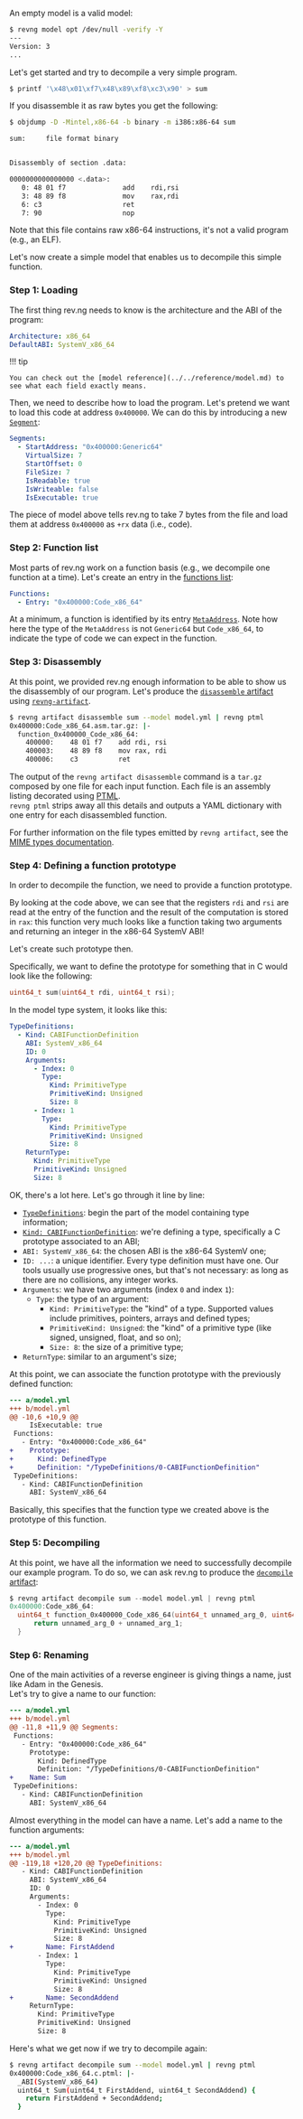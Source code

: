 An empty model is a valid model:

```bash
$ revng model opt /dev/null -verify -Y
---
Version: 3
...
```

Let's get started and try to decompile a very simple program.

```bash
$ printf '\x48\x01\xf7\x48\x89\xf8\xc3\x90' > sum
```

If you disassemble it as raw bytes you get the following:

```bash
$ objdump -D -Mintel,x86-64 -b binary -m i386:x86-64 sum

sum:     file format binary


Disassembly of section .data:

0000000000000000 <.data>:
   0: 48 01 f7              add    rdi,rsi
   3: 48 89 f8              mov    rax,rdi
   6: c3                    ret
   7: 90                    nop
```

Note that this file contains raw x86-64 instructions, it's not a valid program (e.g., an ELF).

Let's now create a simple model that enables us to decompile this simple function.

### Step 1: Loading

The first thing rev.ng needs to know is the architecture and the ABI of the program:

```yaml title="model.yml"
Architecture: x86_64
DefaultABI: SystemV_x86_64
```

!!! tip

    You can check out the [model reference](../../reference/model.md) to see what each field exactly means.

Then, we need to describe how to load the program.
Let's pretend we want to load this code at address `0x400000`.
We can do this by introducing a new [`Segment`](../../references/model.md#segment):

```yaml title="model.yml"
Segments:
  - StartAddress: "0x400000:Generic64"
    VirtualSize: 7
    StartOffset: 0
    FileSize: 7
    IsReadable: true
    IsWriteable: false
    IsExecutable: true
```

The piece of model above tells rev.ng to take 7 bytes from the file and load them at address `0x400000` as `+rx` data (i.e., code).

### Step 2: Function list

Most parts of rev.ng work on a function basis (e.g., we decompile one function at a time).
Let's create an entry in the [functions list](../../references/model.md#Binary.Functions):

```yaml title="model.yml"
Functions:
  - Entry: "0x400000:Code_x86_64"
```

At a minimum, a function is identified by its entry [`MetaAddress`](../key-concepts/metaaddress.md).
Note how here the type of the `MetaAddress` is not `Generic64` but `Code_x86_64`, to indicate the type of code we can expect in the function.

### Step 3: Disassembly

At this point, we provided rev.ng enough information to be able to show us the disassembly of our program.
Let's produce the [`disassemble` artifact](../../references/artifacts.md#disassemble-artifact) using [`revng-artifact`](../../references/cli/revng-artifact.md).

```bash
$ revng artifact disassemble sum --model model.yml | revng ptml
0x400000:Code_x86_64.asm.tar.gz: |-
  function_0x400000_Code_x86_64:
    400000:    48 01 f7    add rdi, rsi
    400003:    48 89 f8    mov rax, rdi
    400006:    c3          ret
```

The output of the `revng artifact disassemble` command is a `tar.gz` composed by one file for each input function. Each file is an assembly listing decorated using [PTML](../../references/ptml.md).
<br />`revng ptml` strips away all this details and outputs a YAML dictionary with one entry for each disassembled function.

For further information on the file types emitted by `revng artifact`, see the [MIME types documentation](../../references/mime-types.md).

### Step 4: Defining a function prototype

In order to decompile the function, we need to provide a function prototype.

By looking at the code above, we can see that the registers `rdi` and `rsi` are read at the entry of the function and the result of the computation is stored in `rax`: this function very much looks like a function taking two arguments and returning an integer in the x86-64 SystemV ABI!

Let's create such prototype then.

Specifically, we want to define the prototype for something that in C would look like the following:

```c
uint64_t sum(uint64_t rdi, uint64_t rsi);
```
In the model type system, it looks like this:

```yaml title="model.yml"
TypeDefinitions:
  - Kind: CABIFunctionDefinition
    ABI: SystemV_x86_64
    ID: 0
    Arguments:
      - Index: 0
        Type:
          Kind: PrimitiveType
          PrimitiveKind: Unsigned
          Size: 8
      - Index: 1
        Type:
          Kind: PrimitiveType
          PrimitiveKind: Unsigned
          Size: 8
    ReturnType:
      Kind: PrimitiveType
      PrimitiveKind: Unsigned
      Size: 8
```

OK, there's a lot here. Let's go through it line by line:

* [`TypeDefinitions`](../../references/model.md#Binary.TypeDefinitions): begin the part of the model containing type information;
* [`Kind: CABIFunctionDefinition`](../../references/model.md#cabifunctiondefinition): we're defining a type, specifically a C prototype associated to an ABI;
* `ABI: SystemV_x86_64`: the chosen ABI is the x86-64 SystemV one;
* `ID: ...`: a unique identifier. Every type definition must have one. Our tools usually use progressive ones, but that's not necessary: as long as there are no collisions, any integer works.
* `Arguments`: we have two arguments (index `0` and index `1`):
  * `Type`: the type of an argument:
    * `Kind: PrimitiveType`: the "kind" of a type. Supported values include primitives, pointers, arrays and defined types;
    * `PrimitiveKind: Unsigned`: the "kind" of a primitive type (like signed, unsigned, float, and so on);
    * `Size: 8`: the size of a primitive type;
* `ReturnType`: similar to an argument's size;

At this point, we can associate the function prototype with the previously defined function:

```diff
--- a/model.yml
+++ b/model.yml
@@ -10,6 +10,9 @@
     IsExecutable: true
 Functions:
   - Entry: "0x400000:Code_x86_64"
+    Prototype:
+      Kind: DefinedType
+      Definition: "/TypeDefinitions/0-CABIFunctionDefinition"
 TypeDefinitions:
   - Kind: CABIFunctionDefinition
     ABI: SystemV_x86_64
```

Basically, this specifies that the function type we created above is the prototype of this function.

### Step 5: Decompiling

At this point, we have all the information we need to successfully decompile our example program.
To do so, we can ask rev.ng to produce the [`decompile` artifact](../../references/artifacts.md#decompile-artifact):

```c
$ revng artifact decompile sum --model model.yml | revng ptml
0x400000:Code_x86_64:
  uint64_t function_0x400000_Code_x86_64(uint64_t unnamed_arg_0, uint64_t unnamed_arg_1) {
      return unnamed_arg_0 + unnamed_arg_1;
  }
```

### Step 6: Renaming

One of the main activities of a reverse engineer is giving things a name, just like Adam in the Genesis.
<br />Let's try to give a name to our function:

```diff
--- a/model.yml
+++ b/model.yml
@@ -11,8 +11,9 @@ Segments:
 Functions:
   - Entry: "0x400000:Code_x86_64"
     Prototype:
       Kind: DefinedType
       Definition: "/TypeDefinitions/0-CABIFunctionDefinition"
+    Name: Sum
 TypeDefinitions:
   - Kind: CABIFunctionDefinition
     ABI: SystemV_x86_64
```

Almost everything in the model can have a name. Let's add a name to the function arguments:

```diff
--- a/model.yml
+++ b/model.yml
@@ -119,18 +120,20 @@ TypeDefinitions:
   - Kind: CABIFunctionDefinition
     ABI: SystemV_x86_64
     ID: 0
     Arguments:
       - Index: 0
         Type:
           Kind: PrimitiveType
           PrimitiveKind: Unsigned
           Size: 8
+        Name: FirstAddend
       - Index: 1
         Type:
           Kind: PrimitiveType
           PrimitiveKind: Unsigned
           Size: 8
+        Name: SecondAddend
     ReturnType:
       Kind: PrimitiveType
       PrimitiveKind: Unsigned
       Size: 8
```

Here's what we get now if we try to decompile again:

```bash
$ revng artifact decompile sum --model model.yml | revng ptml
0x400000:Code_x86_64.c.ptml: |-
  _ABI(SystemV_x86_64)
  uint64_t Sum(uint64_t FirstAddend, uint64_t SecondAddend) {
    return FirstAddend + SecondAddend;
  }

```
